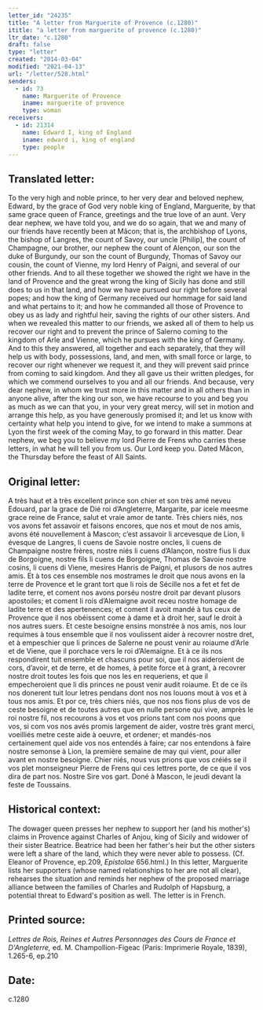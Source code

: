 ```yaml
---
letter_id: "24235"
title: "A letter from Marguerite of Provence (c.1280)"
ititle: "a letter from marguerite of provence (c.1280)"
ltr_date: "c.1280"
draft: false
type: "letter"
created: "2014-03-04"
modified: "2021-04-13"
url: "/letter/528.html"
senders:
  - id: 73
    name: Marguerite of Provence
    iname: marguerite of provence
    type: woman
receivers:
  - id: 21314
    name: Edward I, king of England
    iname: edward i, king of england
    type: people
---
```

<h2> Translated letter:</h2>To the very high and noble prince, to her very dear and beloved nephew, Edward, by the grace of God very noble king of England, Marguerite, by that same grace queen of France, greetings and the true love of an aunt.
Very dear nephew, we have told you, and we do so again, that we and many of our friends have recently been at Mâcon; that is, the archbishop of Lyons, the bishop of Langres, the count of Savoy, our uncle [Philip], the count of Champagne, our brother, our nephew the count of Alençon, our son the duke of Burgundy, our son the count of Burgundy, Thomas of Savoy our cousin, the count of Vienne, my lord Henry of Paigni, and several of our other friends.  And to all these together we showed the right we have in the land of Provence and the great wrong the king of Sicily has done and still does to us in that land, and how we have pursued our right before several popes; and how the king of Germany received our hommage for said land and what pertains to it; and how he commanded all those of Provence to obey us as lady and rightful heir, saving the rights of our other sisters.
And when we revealed this matter to our friends, we asked all of them to help us recover our right and to prevent the prince of Salerno coming to the kingdom of Arle and Vienne, which he pursues with the king of Germany.  And to this they answered, all together and each separately, that they will help us with body, possessions, land, and men, with small force or large, to recover our right whenever we request it, and they will prevent said prince from coming to said kingdom.  And they all gave us their written pledges, for which we commend ourselves to you and all our friends.
And because, very dear nephew, in whom we trust more in this matter and in all others than in anyone alive, after the king our son, we have recourse to you and beg you as much as we can that you, in your very great mercy, will set in motion and arrange this help, as you have generously promised it; and let us know with certainty what help you intend to give, for we intend to make a summons at Lyon the first week of the coming May, to go forward in this matter.  Dear nephew, we beg you to believe my lord Pierre de Frens who carries these letters, in what he will tell you from us.  Our Lord keep you.
Dated Mâcon, the Thursday before the feast of All Saints.
<h2 class="mt-4"> Original letter:</h2>A très haut et à très excellent prince son chier et son très amé neveu Edouard, par la grace de Dié roi d’Angleterre, Margarite, par icele meesme grace reine de France, salut et vraie amor de tante. Très chiers niés, nos vos avons fet assavoir et faisons encores, que nos et mout de nos amis, avons été nouvellement à Mascon; c’est assavoir li arcevesque de Lion, li évesque de Langres, li cuens de Savoie nostre oncles, li cuens de Champaigne nostre frères, nostre niés li cuens d’Alançon, nostre fius li dux de Borgoigne, nostre fils li cuens de Borgoigne, Thomas de Savoie nostre cosins, li cuens di Viene, mesires Hanris de Paigni, et plusors de nos autres amis. Et à tos ces ensemble nos mostrames le droit que nous avons en la terre de Provence et le grant tort que li rois de Sécille nos a fet et fet de ladite terre, et coment nos avons porséu nostre droit par devant plusors apostoiles; et coment li rois d’Alemaigne avoit receu nostre homage de ladite terre et des apertenences; et coment il avoit mandé à tus ceux de Provence que il nos obéissent come à dame et à droit her, sauf le droit à nos autres suers. Et ceste besoigne ensins monstrée à nos amis, nos lour requimes à tous ensemble que il nos voulissent aider à recovrer nostre dret, et à empeschier que li princes de Salerne ne poust venir au roiaume d’Arle et de Viene, que il porchace vers le roi d’Alemaigne. Et à ce ils nos respondirent tuit ensemble et chascuns pour soi, que il nos aideroient de cors, d’avoir, et de terre, et de homes, à petite force et à grant, à recovrer nostre droit toutes les fois que nos les en requeriens, et que il empecheroient que li dis princes ne poust venir audit roiaume. Et de ce ils nos donerent tuit lour letres pendans dont nos nos louons mout à vos et à tous nos amis. Et por ce, très chiers niés, que nos nos fions plus de vos de ceste besoigne et de toutes autres que en nulle persone qui vive, amprès le roi nostre fil, nos recourons à vos et vos prions tant com nos poons que vos, si com vos nos avés promis largement de aider, vostre très grant merci, voeilliés metre ceste aide à oeuvre, et ordener; et mandés-nos certainement quel aide vos nos entendés à faire; car nos entendons à faire nostre semonse à Lion, la première semaine de may qui vient, pour aller avant en nostre besoigne. Chier niés, nous vus prions que vos créiés se il vos plet monseigneur Pierre de Frens qui ces lettres porte, de ce que il vos dira de part nos. Nostre Sire vos gart. Doné à Mascon, le jeudi devant la feste de Toussains.
<h2 class="mt-4"> Historical context:</h2><p>The dowager queen presses her nephew to support her (and his mother's) claims in Provence against Charles of Anjou, king of Sicily and widower of their sister Beatrice. Beatrice had been her father's heir but the other sisters were left a share of the land, which they were never able to possess. (Cf. Eleanor of Provence, ep.209, <em>Epistolae</em> 656.html.) In this letter, Marguerite lists her supporters (whose named relationships to her are not all clear), rehearses the situation and reminds her nephew of the proposed marriage alliance between the families of Charles and Rudolph of Hapsburg, a potential threat to Edward's position as well. The letter is in French.</p><h2 class="mt-4"> Printed source:</h2><p><em>Lettres de Rois, Reines et Autres Personnages des Cours de France et D'Angleterre,</em> ed. M. Champollion-Figeac (Paris: Imprimerie Royale, 1839), 1.265-6, ep.210</p><h2 class="mt-4"> Date:</h2>c.1280